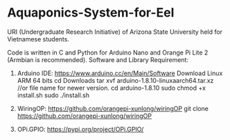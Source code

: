 # Aquaponics-System-for-Eel
URI (Undergraduate Research Initiative) of Arizona State University held for Vietnamese students.

Code is written in C and Python for Arduino Nano and Orange Pi Lite 2 (Armbian is recommended).
Software and Library Requirement:

1. Arduino IDE: https://www.arduino.cc/en/Main/Software
Download Linux ARM 64 bits
cd Downloads
tar xvf arduino-1.8.10-linuxaarch64.tar.xz //or file name for newer version.
cd arduino-1.8.10
sudo chmod +x install.sh
sudo ./install.sh

2. WiringOP: https://github.com/orangepi-xunlong/wiringOP
git clone https://github.com/orangepi-xunlong/wiringOP


3. OPi.GPIO: https://pypi.org/project/OPi.GPIO/
